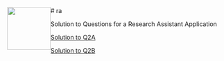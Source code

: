 <img src = "https://assets.coingecko.com/coins/images/1/large/bitcoin.png?1547033579"  width="100" height="100" style="float:left"/>
# ra

Solution to Questions for a Research Assistant Application

[Solution to Q2A]()

[Solution to Q2B]()
